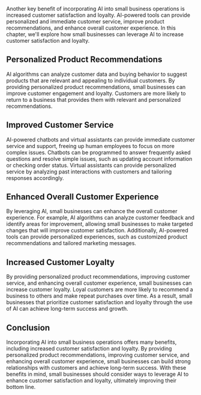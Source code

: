 
Another key benefit of incorporating AI into small business operations is increased customer satisfaction and loyalty. AI-powered tools can provide personalized and immediate customer service, improve product recommendations, and enhance overall customer experience. In this chapter, we'll explore how small businesses can leverage AI to increase customer satisfaction and loyalty.

Personalized Product Recommendations
------------------------------------

AI algorithms can analyze customer data and buying behavior to suggest products that are relevant and appealing to individual customers. By providing personalized product recommendations, small businesses can improve customer engagement and loyalty. Customers are more likely to return to a business that provides them with relevant and personalized recommendations.

Improved Customer Service
-------------------------

AI-powered chatbots and virtual assistants can provide immediate customer service and support, freeing up human employees to focus on more complex issues. Chatbots can be programmed to answer frequently asked questions and resolve simple issues, such as updating account information or checking order status. Virtual assistants can provide personalized service by analyzing past interactions with customers and tailoring responses accordingly.

Enhanced Overall Customer Experience
------------------------------------

By leveraging AI, small businesses can enhance the overall customer experience. For example, AI algorithms can analyze customer feedback and identify areas for improvement, allowing small businesses to make targeted changes that will improve customer satisfaction. Additionally, AI-powered tools can provide personalized experiences, such as customized product recommendations and tailored marketing messages.

Increased Customer Loyalty
--------------------------

By providing personalized product recommendations, improving customer service, and enhancing overall customer experience, small businesses can increase customer loyalty. Loyal customers are more likely to recommend a business to others and make repeat purchases over time. As a result, small businesses that prioritize customer satisfaction and loyalty through the use of AI can achieve long-term success and growth.

Conclusion
----------

Incorporating AI into small business operations offers many benefits, including increased customer satisfaction and loyalty. By providing personalized product recommendations, improving customer service, and enhancing overall customer experience, small businesses can build strong relationships with customers and achieve long-term success. With these benefits in mind, small businesses should consider ways to leverage AI to enhance customer satisfaction and loyalty, ultimately improving their bottom line.
